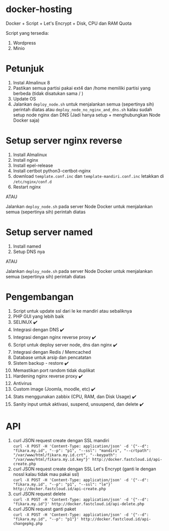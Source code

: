# docker-hosting
Docker + Script + Let's Encrypt + Disk, CPU dan RAM Quota

Script yang tersedia:
1. Wordpress
2. Minio

# Petunjuk
1. Instal Almalinux 8
2. Pastikan semua partisi pakai ext4 dan /home memiliki partisi yang berbeda (tidak disatukan sama / )
3. Update OS
4. Jalankan `deploy_node.sh` untuk menjalankan semua (sepertinya sih) perintah diatas atau `deploy_node_no_nginx_and_dns.sh` kalau sudah setup node nginx dan DNS (Jadi hanya setup + menghubungkan Node Docker saja)

# Setup server nginx reverse
1. Install Almalinux
2. Install nginx
3. Install epel-release
4. Install certbot python3-certbot-nginx
5. download `template.conf.inc` dan `template-mandiri.conf.inc` letakkan di `/etc/nginx/conf.d`
6. Restart nginx

ATAU

Jalankan `deploy_node.sh` pada server Node Docker untuk menjalankan semua (sepertinya sih) perintah diatas

# Setup server named
1. Install named
2. Setup DNS nya

ATAU

Jalankan `deploy_node.sh` pada server Node Docker untuk menjalankan semua (sepertinya sih) perintah diatas

# Pengembangan
1. Script untuk update ssl dari le ke mandiri atau sebaliknya
2. PHP GUI yang lebih baik
3. SELINUX :heavy_check_mark:
4. Integrasi dengan DNS  :heavy_check_mark:
5. Integrasi dengan nginx reverse proxy :heavy_check_mark:
6. Script untuk deploy server node, dns dan nginx :heavy_check_mark:
7. Integrasi dengan Redis / Memcached
8. Database untuk arsip dan pencatatan
9. Sistem backup - restore :heavy_check_mark:
10. Memastikan port random tidak duplikat
11. Hardening nginx reverse proxy :heavy_check_mark:
12. Antivirus
13. Custom image (Joomla, moodle, etc) :heavy_check_mark:
14. Stats menggunakan zabbix (CPU, RAM, dan Disk Usage) :heavy_check_mark:
15. Sanity input untuk aktivasi, suspend, unsuspend, dan delete :heavy_check_mark:

# API
1. curl JSON request create dengan SSL mandiri<br>
`curl -X POST -H 'Content-Type: application/json' -d '{"--d": "fikara.my.id", "--p": "p1", "--ssl": "mandiri", "--crtpath": "/var/www/html/fikara.my.id.crt", "--keypath": "/var/www/html/fikara.my.id.key"}' http://docker.fastcloud.id/api-create.php`
2. curl JSON request create dengan SSL Let's Encrypt (ganti le dengan nossl kalau tidak mau pakai ssl)<br>
`curl -X POST -H 'Content-Type: application/json' -d '{"--d": "fikara.my.id", "--p": "p1", "--ssl": "le"}' http://docker.fastcloud.id/api-create.php`
3. curl JSON request delete<br>
`curl -X POST -H 'Content-Type: application/json' -d '{"--d": "fikara.my.id"}' http://docker.fastcloud.id/api-delete.php`
4. curl JSON request ganti paket<br>
`curl -X POST -H 'Content-Type: application/json' -d '{"--d": "fikara.my.id", "--p": "p1"}' http://docker.fastcloud.id/api-changepkg.php`
